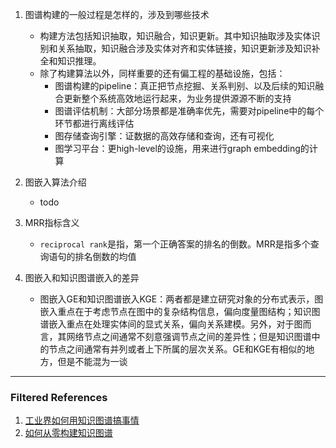 1. 图谱构建的一般过程是怎样的，涉及到哪些技术
    - 构建方法包括知识抽取，知识融合，知识更新。其中知识抽取涉及实体识别和关系抽取，知识融合涉及实体对齐和实体链接，知识更新涉及知识补全和知识推理。
    - 除了构建算法以外，同样重要的还有偏工程的基础设施，包括：
        - 图谱构建的pipeline：真正把节点挖掘、关系判别、以及后续的知识融合更新整个系统高效地运行起来，为业务提供源源不断的支持
        - 图谱评估机制：大部分场景都是准确率优先，需要对pipeline中的每个环节都进行离线评估
        - 图存储查询引擎：证数据的高效存储和查询，还有可视化
        - 图学习平台：更high-level的设施，用来进行graph embedding的计算

2. 图嵌入算法介绍
    - todo
    
3. MRR指标含义
    - `reciprocal rank`是指，第一个正确答案的排名的倒数。MRR是指多个查询语句的排名倒数的均值
    
4. 图嵌入和知识图谱嵌入的差异
    - 图嵌入GE和知识图谱嵌入KGE：两者都是建立研究对象的分布式表示，图嵌入重点在于考虑节点在图中的复杂结构信息，偏向度量图结构；知识图谱嵌入重点在处理实体间的显式关系，偏向关系建模。另外，对于图而言，其网络节点之间通常不刻意强调节点之间的差异性；但是知识图谱中的节点之间通常有并列或者上下所属的层次关系。GE和KGE有相似的地方，但是不能混为一谈

---
### Filtered References
1. [工业界如何用知识图谱搞事情](https://mp.weixin.qq.com/s/A3fllGoU16hOmVH_SJS0MQ)
2. [如何从零构建知识图谱](https://mp.weixin.qq.com/s?__biz=MzIwNzc2NTk0NQ==&mid=2247486152&idx=2&sn=f05fbca638ae2e125b364cba422be317&chksm=970c221ea07bab0832d6ea16e40288f4db95fbf5e4b4c64abbc1004f76bd533cffcad8fdc092&mpshare=1&scene=1&srcid=&sharer_sharetime=1584455019779&sharer_shareid=bd09c1d1ca72180d83b4f608f611b310#rd)